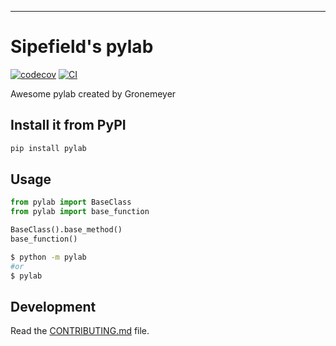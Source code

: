 
---
# Sipefield's pylab

[![codecov](https://codecov.io/gh/Gronemeyer/PyLab/branch/main/graph/badge.svg?token=PyLab_token_here)](https://codecov.io/gh/Gronemeyer/PyLab)
[![CI](https://github.com/Gronemeyer/PyLab/actions/workflows/main.yml/badge.svg)](https://github.com/Gronemeyer/PyLab/actions/workflows/main.yml)

Awesome pylab created by Gronemeyer

## Install it from PyPI

```bash
pip install pylab
```

## Usage

```py
from pylab import BaseClass
from pylab import base_function

BaseClass().base_method()
base_function()
```

```bash
$ python -m pylab
#or
$ pylab
```

## Development

Read the [CONTRIBUTING.md](CONTRIBUTING.md) file.
